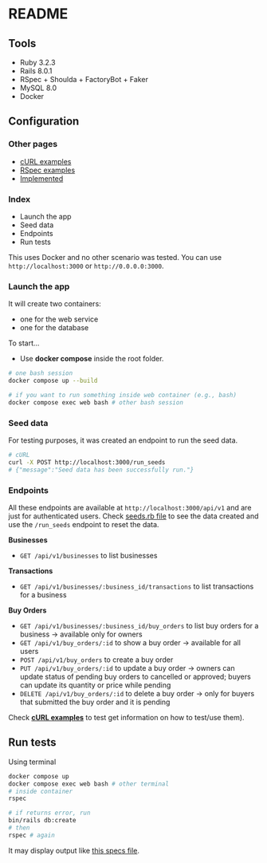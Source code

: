 # README

## Tools
* Ruby 3.2.3
* Rails 8.0.1
* RSpec + Shoulda + FactoryBot + Faker
* MySQL 8.0
* Docker

## Configuration

### Other pages

* [cURL examples](readmes/curl_examples.md)
* [RSpec examples](readmes/specs.md)
* [Implemented](readmes/implemented.md)
### Index

* Launch the app
* Seed data
* Endpoints
* Run tests

This uses Docker and no other scenario was tested. You can use `http://localhost:3000` or `http://0.0.0.0:3000`.

### Launch the app

It will create two containers:

* one for the web service
* one for the database

To start...

* Use **docker compose** inside the root folder.

```bash
# one bash session
docker compose up --build

# if you want to run something inside web container (e.g., bash)
docker compose exec web bash # other bash session
````

### Seed data

For testing purposes, it was created an endpoint to run the seed data.

```bash
# cURL
curl -X POST http://localhost:3000/run_seeds
# {"message":"Seed data has been successfully run."}
````

### Endpoints

All these endpoints are available at `http://localhost:3000/api/v1` and are just for authenticated users. Check [seeds.rb file](db/seeds.rb) to see the data created and use the `/run_seeds` endpoint to reset the data.

**Businesses**
* `GET /api/v1/businesses` to list businesses

**Transactions**
* `GET /api/v1/businesses/:business_id/transactions` to list transactions for a business

**Buy Orders**
* `GET /api/v1/businesses/:business_id/buy_orders` to list buy orders for a business -> available only for owners
* `GET /api/v1/buy_orders/:id` to show a buy order -> available for all users
* `POST /api/v1/buy_orders` to create a buy order
* `PUT /api/v1/buy_orders/:id` to update a buy order -> owners can update status of pending buy orders to cancelled or approved; buyers can update its quantity or price while pending
* `DELETE /api/v1/buy_orders/:id` to delete a buy order -> only for buyers that submitted the buy order and it is pending



Check **[cURL examples](readmes/curl_examples.md)** to test get information on how to test/use them).


## Run tests

Using terminal
```bash
docker compose up
docker compose exec web bash # other terminal
# inside container
rspec

# if returns error, run
bin/rails db:create
# then 
rspec # again
```

It may display output like [this specs file](readmes/specs.md).